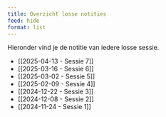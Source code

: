 ```yaml
---
title: Overzicht losse notities
feed: hide
format: list
---
```


Hieronder vind je de notitie van iedere losse sessie.

- [[2025-04-13 - Sessie 7]]
- [[2025-03-16 - Sessie 6]]
- [[2025-03-02 - Sessie 5]]
- [[2025-02-09 - Sessie 4]]
- [[2024-12-22 - Sessie 3]]
- [[2024-12-08 - Sessie 2]]
- [[2024-11-24 - Sessie 1]]